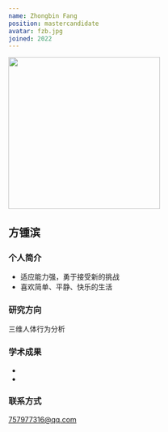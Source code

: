 ```yaml
---
name: Zhongbin Fang
position: mastercandidate
avatar: fzb.jpg
joined: 2022
---
```


<img width="300" src="{{site.baseurl}}/images/people/{{page.avatar}}">


## 方锺滨


### 个人简介
- 适应能力强，勇于接受新的挑战
- 喜欢简单、平静、快乐的生活


### 研究方向
三维人体行为分析


### 学术成果
-
-


### 联系方式
757977316@qq.com
